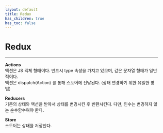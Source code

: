 ```yaml
---
layout: default
title: Redux
has_children: true
has_toc: false
---
```


# **Redux**

---

**Actions**<br>
액션은 JS 객체 형태이다. 반드시 type 속성을 가지고 있으며, 값은 문자열 형태가 일반적이다. <br>
액션은 dispatch(Action) 를 통해 스토어에 전달된다. (상태 변경하기 위한 유일한 방법)

**Reducers**<br>
기존의 상태와 액션을 받아서 상태를 변경시킨 후 반환시킨다. 다만, 인수는 변경하지 않는 순수함수여야 한다.

**Store**<br>
스토어는 상태를 저장한다.

